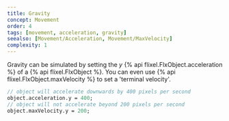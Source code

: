 ```yaml
---
title: Gravity
concept: Movement
order: 4
tags: [movement, acceleration, gravity]
seealso: [Movement/Acceleration, Movement/MaxVelocity]
complexity: 1
---
```

Gravity can be simulated by setting the <var>y</var> {% api flixel.FlxObject.acceleration %} of a {% api flixel.FlxObject %}. You can even use {% api flixel.FlxObject.maxVelocity %} to set a 'terminal velocity'.

```haxe
// object will accelerate downwards by 400 pixels per second
object.acceleration.y = 400;
// object will not accelerate beyond 200 pixels per second
object.maxVelocity.y = 200;
```
